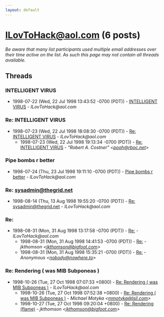 ```yaml
---
layout: default
---
```


# ILovToHack@aol.com (6 posts)

_Be aware that many list participants used multiple email addresses over their time active on the list. As such this page may not contain all threads available._

## Threads

### INTELLIGENT VIRUS
+ 1998-07-22 (Wed, 22 Jul 1998 13:43:52 -0700 (PDT)) - [INTELLIGENT VIRUS](/archive/1998/07/52072dec2b051d9de9ef76eb41c78dc4a772d45085fc6981dbba038ab7cad448) - _ILovToHack@aol.com_

### Re: INTELLIGENT VIRUS
+ 1998-07-23 (Wed, 22 Jul 1998 18:08:30 -0700 (PDT)) - [Re: INTELLIGENT VIRUS](/archive/1998/07/714acf87e486c25e165f6cde5f3e3b4bbcd8b0c556afaefb0f390374f1edb06c) - _ILovToHack@aol.com_
  + 1998-07-23 (Wed, 22 Jul 1998 19:13:34 -0700 (PDT)) - [Re: INTELLIGENT VIRUS](/archive/1998/07/dcdf3effd518b7c5880f996dc7cf907262fb05a27683d12239fb4626de8b05d3) - _"Robert A. Costner" \<pooh@rboc.net\>_

### Pipe bombs r better
+ 1998-07-24 (Thu, 23 Jul 1998 19:11:10 -0700 (PDT)) - [Pipe bombs r better](/archive/1998/07/9b7a9b5af59a6956c113144e5113c29861d435b56544b8a9476df081464248c5) - _ILovToHack@aol.com_

### Re: sysadmin@thegrid.net
+ 1998-08-14 (Thu, 13 Aug 1998 19:55:20 -0700 (PDT)) - [Re: sysadmin@thegrid.net](/archive/1998/08/0ad441ae8bbd6d1d7d8e173535e64706307468a5fd53fbc227b24f60b3e27def) - _ILovToHack@aol.com_

### Re:
+ 1998-08-31 (Mon, 31 Aug 1998 13:17:58 -0700 (PDT)) - [Re:](/archive/1998/08/5852be1de2f6d45e0813d8ba3639d631f5ebb5c70c56286af928ea182f4c9f2c) - _ILovToHack@aol.com_
  + 1998-08-31 (Mon, 31 Aug 1998 14:41:53 -0700 (PDT)) - [Re:](/archive/1998/08/ffae6d82d446c89319242b58ec9409f38a509305af807ef0b8bdf4e6d03a2701) - _jkthomson \<jkthomson@bigfoot.com\>_
  + 1998-08-31 (Mon, 31 Aug 1998 15:35:21 -0700 (PDT)) - [Re:](/archive/1998/08/0de7249bc6c1b4ad976a890a6a9e54f37ede90f7909b99029022b789056e11db) - _Anonymous \<nobody@nowhere.to\>_

### Re: Rendering ( was MIB Subponeas )
+ 1998-10-26 (Tue, 27 Oct 1998 07:07:33 +0800) - [Re: Rendering ( was MIB Subponeas )](/archive/1998/10/c6c1495ae339e0da9f80e4690640a662b0ac15e5d9c660a6d6410986576974c6) - _ILovToHack@aol.com_
  + 1998-10-26 (Tue, 27 Oct 1998 07:52:38 +0800) - [Re: Rendering ( was MIB Subponeas )](/archive/1998/10/7b737145ea285665a8837a72964ccf25cd9265688a57db53861b5f0b706aae66) - _Michael Motyka \<mmotyka@lsil.com\>_
  + 1998-10-27 (Tue, 27 Oct 1998 09:20:04 +0800) - [Re: Rendering (flame)](/archive/1998/10/9cf718df773d6b416432441bfea5b96cc7209b829c196ceac3c89a059d0d043d) - _jkthomson \<jkthomson@bigfoot.com\>_

